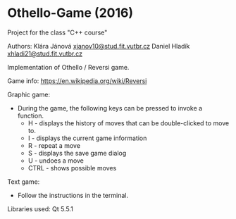 # Othello-Game (2016)
Project for the class "C++ course"

Authors:
Klára Jánová <xjanov10@stud.fit.vutbr.cz>
Daniel Hladík <xhladi21@stud.fit.vutbr.cz>

Implementation of Othello / Reversi game.

Game info:
https://en.wikipedia.org/wiki/Reversi

Graphic game:
- During the game, the following keys can be pressed to invoke a function.
	- H - displays the history of moves that can be double-clicked to move to.
	- I - displays the current game information
	- R - repeat a move
	- S - displays the save game dialog
	- U - undoes a move
	- CTRL - shows possible moves


Text game:
- Follow the instructions in the terminal.

Libraries used:
Qt 5.5.1
